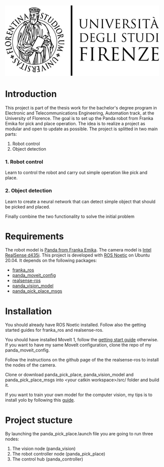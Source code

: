![logo università di Firenze](https://github.com/lazyengi/panda-pick-place/blob/master/assets/images/logo_unifi_500.jpg)
# Introduction

<!-- TODO: Mettici la gif della demo-->

This project is part of the thesis work for the bachelor's degree program in Electronic and Telecommunications Engineering, Automation track, at the University of Florence.
The goal is to set up the Panda robot from Franka Emika for pick and place operation. The idea is to realize a project as modular and open to update as possible.
The project is splitted in two main parts:
1. Robot control
2. Object detection
### 1. Robot control
Learn to control the robot and carry out simple operation like pick and place. 
### 2. Object detection
Learn to create a neural network that can detect simple object that should be picked and placed.

Finally combine the two functionality to solve the initial problem
# Requirements
The robot model is [Panda from Franka Emika](https://frankaemika.github.io/docs/overview.html). The camera model is [Intel RealSense d435i](https://dev.intelrealsense.com/docs/sdk-knowledge-base).
This project is developed with [ROS Noetic](http://wiki.ros.org/noetic/Installation/Ubuntu) on Ubuntu 20.04. It depends on the following packages:
- [franka_ros](https://frankaemika.github.io/docs/franka_ros.html)
- [panda_moveit_config](https://github.com/lazyengi/panda_moveit_config)
- [realsense-ros](https://github.com/IntelRealSense/realsense-ros/tree/ros1-legacy)
- [panda_vision_model](https://github.com/lazyengi/panda_vision_model)
- [panda_pick_place_msgs](https://github.com/lazyengi/panda_pick_place_msgs)

# Installation
You should already have ROS Noetic installed. Follow also the getting started guides for franka_ros and realsense-ros. 

You should have installed MoveIt 1, follow the [getting start guide](https://moveit.github.io/moveit_tutorials/doc/getting_started/getting_started.html) otherwise. If you want to have my same MoveIt configuration, clone the repo of my panda_moveit_config.

Follow the instructions on the github page of the the realsense-ros to install the nodes of the camera.

Clone or download panda_pick_place, panda_vision_model and panda_pick_place_msgs into \<your catkin workspace\>/src/ folder and build it.

If you want to train your own model for the computer vision, my tips is to install yolo by following this [guide](https://docs.ultralytics.com/it/quickstart/#conda-docker-image).

# Project stucture
By launching the panda_pick_place.launch file you are going to run three nodes:

1. The vision node (panda_vision)
2. The robot controller node (panda_pick_place)
3. The control hub (panda_controller)
